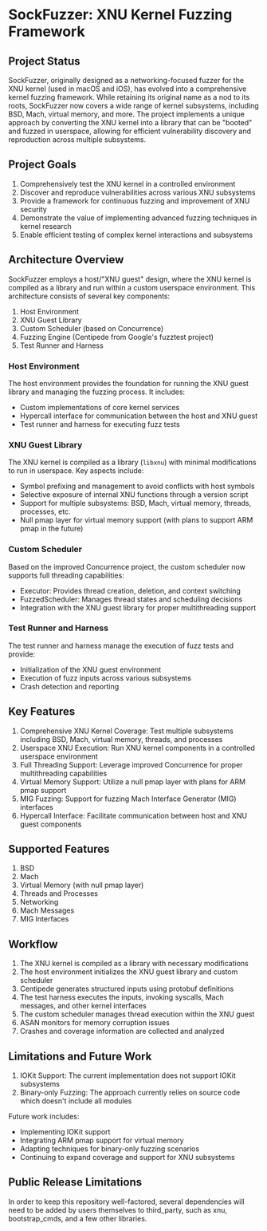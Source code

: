 # SockFuzzer: XNU Kernel Fuzzing Framework

## Project Status

SockFuzzer, originally designed as a networking-focused fuzzer for the XNU kernel (used in macOS and iOS), has evolved into a comprehensive kernel fuzzing framework. While retaining its original name as a nod to its roots, SockFuzzer now covers a wide range of kernel subsystems, including BSD, Mach, virtual memory, and more. The project implements a unique approach by converting the XNU kernel into a library that can be "booted" and fuzzed in userspace, allowing for efficient vulnerability discovery and reproduction across multiple subsystems.

## Project Goals

1. Comprehensively test the XNU kernel in a controlled environment
2. Discover and reproduce vulnerabilities across various XNU subsystems
3. Provide a framework for continuous fuzzing and improvement of XNU security
4. Demonstrate the value of implementing advanced fuzzing techniques in kernel research
5. Enable efficient testing of complex kernel interactions and subsystems

## Architecture Overview

SockFuzzer employs a host/"XNU guest" design, where the XNU kernel is compiled as a library and run within a custom userspace environment. This architecture consists of several key components:

1. Host Environment
2. XNU Guest Library
3. Custom Scheduler (based on Concurrence)
4. Fuzzing Engine (Centipede from Google's fuzztest project)
5. Test Runner and Harness

### Host Environment

The host environment provides the foundation for running the XNU guest library and managing the fuzzing process. It includes:

- Custom implementations of core kernel services
- Hypercall interface for communication between the host and XNU guest
- Test runner and harness for executing fuzz tests

### XNU Guest Library

The XNU kernel is compiled as a library (`libxnu`) with minimal modifications to run in userspace. Key aspects include:

- Symbol prefixing and management to avoid conflicts with host symbols
- Selective exposure of internal XNU functions through a version script
- Support for multiple subsystems: BSD, Mach, virtual memory, threads, processes, etc.
- Null pmap layer for virtual memory support (with plans to support ARM pmap in the future)

### Custom Scheduler

Based on the improved Concurrence project, the custom scheduler now supports full threading capabilities:

- Executor: Provides thread creation, deletion, and context switching
- FuzzedScheduler: Manages thread states and scheduling decisions
- Integration with the XNU guest library for proper multithreading support

### Test Runner and Harness

The test runner and harness manage the execution of fuzz tests and provide:

- Initialization of the XNU guest environment
- Execution of fuzz inputs across various subsystems
- Crash detection and reporting

## Key Features

1. Comprehensive XNU Kernel Coverage: Test multiple subsystems including BSD, Mach, virtual memory, threads, and processes
2. Userspace XNU Execution: Run XNU kernel components in a controlled userspace environment
3. Full Threading Support: Leverage improved Concurrence for proper multithreading capabilities
4. Virtual Memory Support: Utilize a null pmap layer with plans for ARM pmap support
5. MIG Fuzzing: Support for fuzzing Mach Interface Generator (MIG) interfaces
6. Hypercall Interface: Facilitate communication between host and XNU guest components

## Supported Features

1. BSD
2. Mach
3. Virtual Memory (with null pmap layer)
4. Threads and Processes
5. Networking
6. Mach Messages
7. MIG Interfaces

## Workflow

1. The XNU kernel is compiled as a library with necessary modifications
2. The host environment initializes the XNU guest library and custom scheduler
3. Centipede generates structured inputs using protobuf definitions
4. The test harness executes the inputs, invoking syscalls, Mach messages, and other kernel interfaces
5. The custom scheduler manages thread execution within the XNU guest
6. ASAN monitors for memory corruption issues
7. Crashes and coverage information are collected and analyzed

## Limitations and Future Work

1. IOKit Support: The current implementation does not support IOKit subsystems
2. Binary-only Fuzzing: The approach currently relies on source code which doesn't include all modules

Future work includes:
- Implementing IOKit support
- Integrating ARM pmap support for virtual memory
- Adapting techniques for binary-only fuzzing scenarios
- Continuing to expand coverage and support for XNU subsystems

## Public Release Limitations

In order to keep this repository well-factored, several dependencies will need to be added by users themselves to third_party, such as xnu, bootstrap_cmds, and a few other libraries.